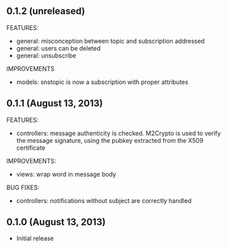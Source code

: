 ## 0.1.2 (unreleased)

FEATURES:

* general: misconception between topic and subscription addressed
* general: users can be deleted
* general: unsubscribe

IMPROVEMENTS

* models: snstopic is now a subscription with proper attributes

## 0.1.1 (August 13, 2013)

FEATURES:

* controllers: message authenticity is checked. M2Crypto is used to verify the message signature, using the pubkey extracted from the X509 certificate

IMPROVEMENTS:

* views: wrap word in message body

BUG FIXES:

* controllers: notifications without subject are correctly handled

## 0.1.0 (August 13, 2013)

* Initial release
